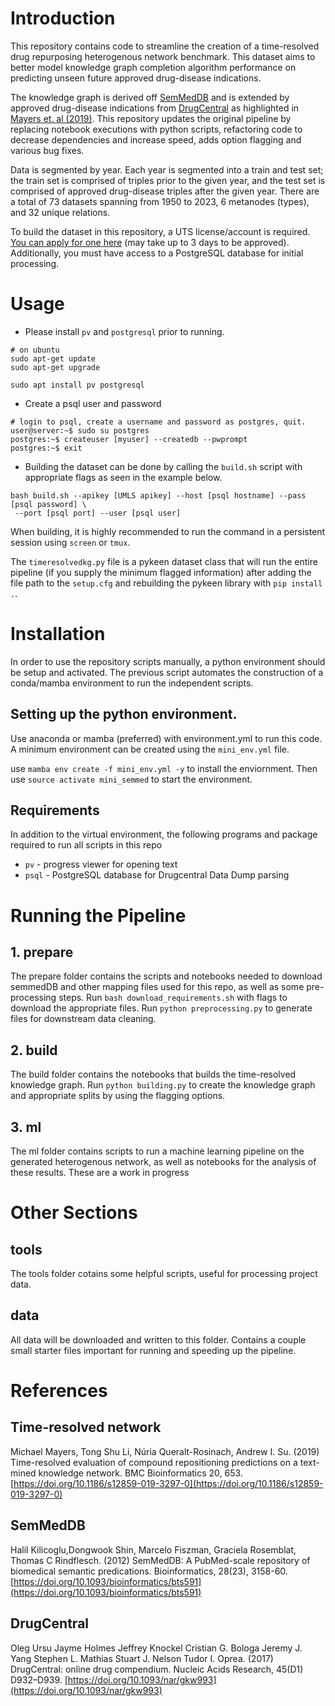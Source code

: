 # Introduction

This repository contains code to streamline the creation of a time-resolved drug repurposing heterogenous network benchmark. This dataset aims to better model knowledge graph completion algorithm performance on predicting unseen future approved drug-disease indications. 

The knowledge graph is derived off [SemMedDB](https://skr3.nlm.nih.gov/SemMedDB/) and is extended by approved drug-disease indications from [DrugCentral](http://drugcentral.org/) as highlighted in [Mayers et. al (2019)](https://www.ncbi.nlm.nih.gov/pmc/articles/PMC6907279/). This repository updates the original pipeline by replacing notebook executions with python scripts, refactoring code to decrease dependencies and increase speed, adds option flagging and various bug fixes. 

Data is segmented by year. Each year is segmented into a train and test set; the train set is comprised of triples prior to the given year, and the test set is comprised of approved drug-disease triples after the given year. There are a total of 73 datasets spanning from 1950 to 2023, 6 metanodes (types), and 32 unique relations.

To build the dataset in this repository, a UTS license/account is required. [You can apply for one here](https://uts.nlm.nih.gov/uts/signup-login) (may take up to 3 days to be approved). Additionally, you must have access to a PostgreSQL database for initial processing.

# Usage

* Please install `pv` and `postgresql` prior to running.
```
# on ubuntu
sudo apt-get update
sudo apt-get upgrade

sudo apt install pv postgresql
```

* Create a psql user and password
```
# login to psql, create a username and password as postgres, quit.
user@server:~$ sudo su postgres 
postgres:~$ createuser [myuser] --createdb --pwprompt
postgres:~$ exit
```

* Building the dataset can be done by calling the `build.sh` script with appropriate flags as seen in the example below.

```
bash build.sh --apikey [UMLS apikey] --host [psql hostname] --pass [psql password] \
 --port [psql port] --user [psql user]
```

When building, it is highly recommended to run the command in a persistent session using `screen` or `tmux`.

The `timeresolvedkg.py` file is a pykeen dataset class that will run the entire pipeline (if you supply the minimum flagged information) after adding the file path to the `setup.cfg` and rebuilding the pykeen library with `pip install .`. 

# Installation
In order to use the repository scripts manually, a python environment should be setup and activated. The previous script automates the construction of a conda/mamba environment to run the independent scripts. 

## Setting up the python environment.

Use anaconda or mamba (preferred) with environment.yml to run this code. A minimum environment can be created using the `mini_env.yml` file.

use `mamba env create -f mini_env.yml -y` to install the enviornment. Then use `source activate mini_semmed` to start the environment.

## Requirements

In addition to the virtual environment, the following programs and package required to run all scripts
in this repo

- `pv` - progress viewer for opening text
- `psql` - PostgreSQL database for Drugcentral Data Dump parsing

# Running the Pipeline

## 1. prepare

The prepare folder contains the scripts and notebooks needed to download semmedDB and other mapping
files used for this repo, as well as some pre-processing steps. Run `bash download_requirements.sh` with flags to download the appropriate files. Run `python preprocessing.py` to generate files for downstream data cleaning. 

## 2. build

The build folder contains the notebooks that builds the time-resolved knowledge graph. Run `python building.py` to create the knowledge graph and appropriate splits by using the flagging options.

## 3. ml

The ml folder contains scripts to run a machine learning pipeline on the generated heterogenous network, as well as notebooks for the analysis of these results. These are a work in progress

# Other Sections

## tools

The tools folder cotains some helpful scripts, useful for processing  project data.

## data

All data will be downloaded and written to this folder.  Contains a couple small starter files important for running and speeding up the pipeline.

# References

## Time-resolved network

Michael Mayers, Tong Shu Li, Núria Queralt-Rosinach, Andrew I. Su. (2019) Time-resolved evaluation of compound repositioning predictions on a text-mined knowledge network. BMC Bioinformatics 20, 653. [https://doi.org/10.1186/s12859-019-3297-0](https://doi.org/10.1186/s12859-019-3297-0)

## SemMedDB

Halil Kilicoglu,Dongwook Shin, Marcelo Fiszman, Graciela Rosemblat, Thomas C Rindflesch. (2012) SemMedDB: A PubMed-scale repository of biomedical semantic predications. Bioinformatics, 28(23), 3158-60. [https://doi.org/10.1093/bioinformatics/bts591](https://doi.org/10.1093/bioinformatics/bts591)

## DrugCentral

Oleg Ursu  Jayme Holmes  Jeffrey Knockel  Cristian G. Bologa  Jeremy J. Yang Stephen L. Mathias  Stuart J. Nelson  Tudor I. Oprea. (2017) DrugCentral: online drug compendium. Nucleic Acids Research, 45(D1) D932–D939. [https://doi.org/10.1093/nar/gkw993](https://doi.org/10.1093/nar/gkw993)

